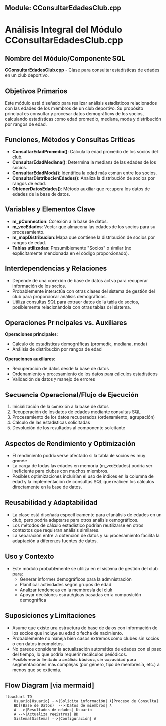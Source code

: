 ## Module: CConsultarEdadesClub.cpp
# Análisis Integral del Módulo CConsultarEdadesClub.cpp

## Nombre del Módulo/Componente SQL
**CConsultarEdadesClub.cpp** - Clase para consultar estadísticas de edades en un club deportivo.

## Objetivos Primarios
Este módulo está diseñado para realizar análisis estadísticos relacionados con las edades de los miembros de un club deportivo. Su propósito principal es consultar y procesar datos demográficos de los socios, calculando estadísticas como edad promedio, mediana, moda y distribución por rangos de edad.

## Funciones, Métodos y Consultas Críticas
- **ConsultarEdadPromedio()**: Calcula la edad promedio de los socios del club.
- **ConsultarEdadMediana()**: Determina la mediana de las edades de los socios.
- **ConsultarEdadModa()**: Identifica la edad más común entre los socios.
- **ConsultarDistribucionEdades()**: Analiza la distribución de socios por rangos de edad.
- **ObtenerDatosEdades()**: Método auxiliar que recupera los datos de edades de la base de datos.

## Variables y Elementos Clave
- **m_pConnection**: Conexión a la base de datos.
- **m_vecEdades**: Vector que almacena las edades de los socios para su procesamiento.
- **m_mapDistribucion**: Mapa que contiene la distribución de socios por rangos de edad.
- **Tablas utilizadas**: Presumiblemente "Socios" o similar (no explícitamente mencionada en el código proporcionado).

## Interdependencias y Relaciones
- Depende de una conexión de base de datos activa para recuperar información de los socios.
- Probablemente interactúa con otras clases del sistema de gestión del club para proporcionar análisis demográficos.
- Utiliza consultas SQL para extraer datos de la tabla de socios, posiblemente relacionándola con otras tablas del sistema.

## Operaciones Principales vs. Auxiliares
**Operaciones principales**:
- Cálculo de estadísticas demográficas (promedio, mediana, moda)
- Análisis de distribución por rangos de edad

**Operaciones auxiliares**:
- Recuperación de datos desde la base de datos
- Ordenamiento y procesamiento de los datos para cálculos estadísticos
- Validación de datos y manejo de errores

## Secuencia Operacional/Flujo de Ejecución
1. Inicialización de la conexión a la base de datos
2. Recuperación de los datos de edades mediante consultas SQL
3. Procesamiento de los datos recuperados (ordenamiento, agrupación)
4. Cálculo de las estadísticas solicitadas
5. Devolución de los resultados al componente solicitante

## Aspectos de Rendimiento y Optimización
- El rendimiento podría verse afectado si la tabla de socios es muy grande.
- La carga de todas las edades en memoria (m_vecEdades) podría ser ineficiente para clubes con muchos miembros.
- Posibles optimizaciones incluirían el uso de índices en la columna de edad y la implementación de consultas SQL que realicen los cálculos directamente en la base de datos.

## Reusabilidad y Adaptabilidad
- La clase está diseñada específicamente para el análisis de edades en un club, pero podría adaptarse para otros análisis demográficos.
- Los métodos de cálculo estadístico podrían reutilizarse en otros contextos que requieran análisis similares.
- La separación entre la obtención de datos y su procesamiento facilita la adaptación a diferentes fuentes de datos.

## Uso y Contexto
- Este módulo probablemente se utiliza en el sistema de gestión del club para:
  - Generar informes demográficos para la administración
  - Planificar actividades según grupos de edad
  - Analizar tendencias en la membresía del club
  - Apoyar decisiones estratégicas basadas en la composición demográfica

## Suposiciones y Limitaciones
- Asume que existe una estructura de base de datos con información de los socios que incluye su edad o fecha de nacimiento.
- Probablemente no maneja bien casos extremos como clubes sin socios o con datos incompletos.
- No parece considerar la actualización automática de edades con el paso del tiempo, lo que podría requerir recálculos periódicos.
- Posiblemente limitado a análisis básicos, sin capacidad para segmentaciones más complejas (por género, tipo de membresía, etc.) a menos que se extienda.
## Flow Diagram [via mermaid]
```mermaid
flowchart TD
    Usuario[Usuario] -->|Solicita información| A[Proceso de Consulta]
    BD[(Base de Datos)] -->|Datos de miembros| A
    A -->|Resultados de edades| Usuario
    A -->|Actualiza registros| BD
    Sistema[Sistema] -->|Configuración| A
```
